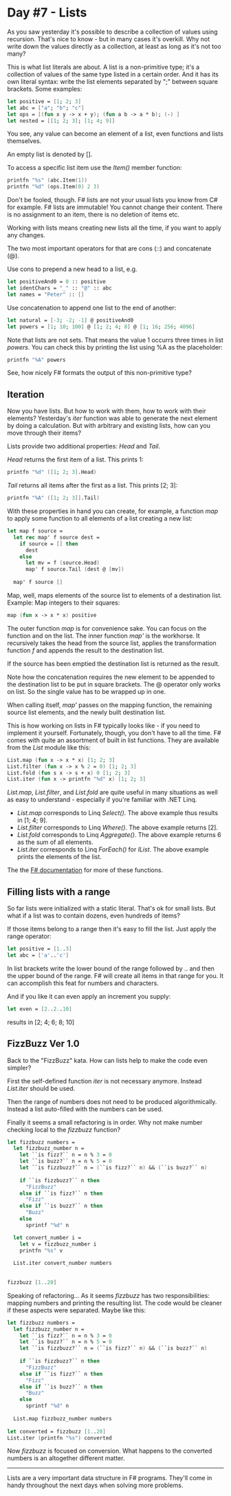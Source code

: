 # Day #7 - Lists
As you saw yesterday it's possible to describe a collection of values using recursion. That's nice to know - but in many cases it's overkill. Why not write down the values directly as a collection, at least as long as it's not too many?

This is what list literals are about. A list is a non-primitive type; it's a collection of values of the same type listed in a certain order. And it has its own literal syntax: write the list elements separated by ";" between square brackets. Some examples:

```fsharp
let positive = [1; 2; 3]
let abc = ["a"; "b"; "c"]
let ops = [(fun x y -> x + y); (fun a b -> a * b); (-) ]
let nested = [[1; 2; 3]; [1; 4; 9]]
```

You see, any value can become an element of a list, even functions and lists themselves.

An empty list is denoted by [].

To access a specific list item use the _Item()_ member function:

```fsharp
printfn "%s" (abc.Item(1))
printfn "%d" (ops.Item(0) 2 3)
```

Don't be fooled, though. F# lists are not your usual lists you know from C# for example. F# lists are immutable! You cannot change their content. There is no assignment to an item, there is no deletion of items etc.

Working with lists means creating new lists all the time, if you want to apply any changes.

The two most important operators for that are cons (::) and concatenate (@).

Use cons to prepend a new head to a list, e.g.

```fsharp
let positiveAnd0 = 0 :: positive
let identChars = "_" :: "@" :: abc
let names = "Peter" :: []
```

Use concatenation to append one list to the end of another:

```fsharp
let natural = [-3; -2; -1] @ positiveAnd0
let powers = [1; 10; 100] @ [1; 2; 4; 8] @ [1; 16; 256; 4096]
```

Note that lists are not sets. That means the value 1 occurrs three times in list _powers_. You can check this by printing the list using %A as the placeholder:

```fsharp
printfn "%A" powers
```

See, how nicely F# formats the output of this non-primitive type?

## Iteration
Now you have lists. But how to work with them, how to work with their elements? Yesterday's _iter_ function was able to generate the next element by doing a calculation. But with arbitrary and existing lists, how can you move through their items?

Lists provide two additional properties: _Head_ and _Tail_.

_Head_ returns the first item of a list. This prints 1:

```fsharp
printfn "%d" ([1; 2; 3].Head)
``` 

_Tail_ returns all items after the first as a list. This prints [2; 3]:

```fsharp
printfn "%A" ([1; 2; 3]].Tail)
```

With these properties in hand you can create, for example, a function _map_ to apply some function to all elements of a list creating a new list:

```fsharp
let map f source =
  let rec map' f source dest =
    if source = [] then
      dest
    else
      let mv = f (source.Head)
      map' f source.Tail (dest @ [mv])
      
  map' f source []
```

Map, well, maps elements of the source list to elements of a destination list. Example: Map integers to their squares:

```fsharp
map (fun x -> x * x) positive
```

The outer function _map_ is for convenience sake. You can focus on the function and on the list. The inner function _map'_ is the workhorse. It recursively takes the head from the source list, applies the transformation function _f_ and appends the result to the destination list.

If the source has been emptied the destination list is returned as the result.

Note how the concatenation requires the new element to be appended to the destination list to be put in square brackets. The @ operator only works on list. So the single value has to be wrapped up in one.

When calling itself, _map'_ passes on the mapping function, the remaining source list elements, and the newly built destination list.

This is how working on lists in F# typically looks like - if you need to implement it yourself. Fortunately, though, you don't have to all the time. F# comes with quite an assortment of built in list functions. They are available from the _List_ module like this:

```fsharp
List.map (fun x -> x * x) [1; 2; 3]
List.filter (fun x -> x % 2 = 0) [1; 2; 3]
List.fold (fun s x -> s + x) 0 [1; 2; 3]
List.iter (fun x -> printfn "%d" x) [1; 2; 3]
```

_List.map_, _List.filter_, and _List.fold_ are quite useful in many situations as well as easy to understand - especially if you're familiar with .NET Linq.

* _List.map_ corresponds to Linq _Select()_. The above example thus results in [1; 4; 9].
* _List.filter_ corresponds to Linq _Where()_. The above example returns [2].
* _List.fold_ corresponds to Linq _Aggregate()_. The above example returns 6 as the sum of all elements.
* _List.iter_ corresponds to Linq _ForEach()_ for _IList<T>_. The above example prints the elements of the list.

The the [F# documentation](https://msdn.microsoft.com/en-us/library/dd233224.aspx) for more of these functions.

## Filling lists with a range
So far lists were initialized with a static literal. That's ok for small lists. But what if a list was to contain dozens, even hundreds of items?

If those items belong to a range then it's easy to fill the list. Just apply the range operator:

```fsharp
let positive = [1..3]
let abc = ['a'..'c']
```

In list brackets write the lower bound of the range followed by .. and then the upper bound of the range. F# will create all items in that range for you. It can accomplish this feat for numbers and characters.

And if you like it can even apply an increment you supply:

```fsharp
let even = [2..2..10]
```

results in [2; 4; 6; 8; 10]

## FizzBuzz Ver 1.0
Back to the "FizzBuzz" kata. How can lists help to make the code even simpler?

First the self-defined function _iter_ is not necessary anymore. Instead _List.iter_ should be used.

Then the range of numbers does not need to be produced algorithmically. Instead a list auto-filled with the numbers can be used.

Finally it seems a small refactoring is in order. Why not make number checking local to the _fizzbuzz_ function?

```fsharp
let fizzbuzz numbers =
  let fizzbuzz_number n =
    let ``is fizz?`` n = n % 3 = 0
    let ``is buzz?`` n = n % 5 = 0
    let ``is fizzbuzz?`` n = (``is fizz?`` n) && (``is buzz?`` n)
      
    if ``is fizzbuzz?`` n then
      "FizzBuzz"
    else if ``is fizz?`` n then
      "Fizz"
    else if ``is buzz?`` n then
      "Buzz"
    else
      sprintf "%d" n  

  let convert_number i =
    let v = fizzbuzz_number i
    printfn "%s" v
  
  List.iter convert_number numbers
    
    
fizzbuzz [1..20]
```

Speaking of refactoring... As it seems _fizzbuzz_ has two responsibilities: mapping numbers and printing the resulting list. The code would be cleaner if these aspects were separated. Maybe like this:

```fsharp
let fizzbuzz numbers =
  let fizzbuzz_number n =
    let ``is fizz?`` n = n % 3 = 0
    let ``is buzz?`` n = n % 5 = 0
    let ``is fizzbuzz?`` n = (``is fizz?`` n) && (``is buzz?`` n)
      
    if ``is fizzbuzz?`` n then
      "FizzBuzz"
    else if ``is fizz?`` n then
      "Fizz"
    else if ``is buzz?`` n then
      "Buzz"
    else
      sprintf "%d" n  
  
  List.map fizzbuzz_number numbers
    
let converted = fizzbuzz [1..20]
List.iter (printfn "%s") converted
```

Now _fizzbuzz_ is focused on conversion. What happens to the converted numbers is an altogether different matter.

***

Lists are a very important data structure in F# programs. They'll come in handy throughout the next days when solving more problems.

